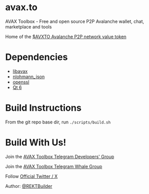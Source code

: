 # avax.to

AVAX Toolbox - Free and open source P2P Avalanche wallet, chat, marketplace and tools

Home of the [$AVXTO Avalanche P2P network value token](https://dexscreener.com/avalanche/0x2bdebde7e1088e42aafef104b5f7457aca5ab86f)

# Dependencies

* [libavax](https://github.com/avaxto/libavax)
* [nlohmann_json](https://github.com/nlohmann/json)
* [openssl](https://github.com/openssl/openssl)
* [Qt 6](https://www.qt.io/download-open-source)

# Build Instructions

From the git repo base dir, run `./scripts/build.sh`


# Build With Us!

Join the [AVAX Toolbox Telegram Developers' Group](https://telegram.me/collablandbot?start=VFBDI1RFTCNDT01NIy0xMDAxNzI5NTYxMjQw)

Join the [AVAX Toolbox Telegram Whale Group](https://telegram.me/collablandbot?start=VFBDI1RFTCNDT01NIy0xMDAyNTA0MDM2MTA5)

Follow [Official Twitter / X](https://x.com/avaxto)

Author: [@REKTBuilder](https://x.com/rektbuildr)
